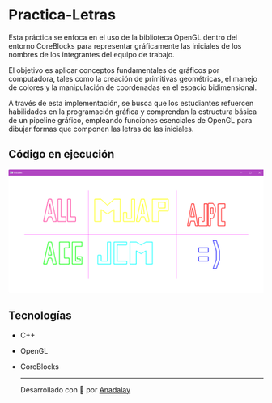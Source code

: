 # Practica-Letras
Esta práctica se enfoca en el uso de la biblioteca OpenGL dentro del entorno CoreBlocks para representar gráficamente las iniciales de los nombres de los integrantes del equipo de trabajo. 

El objetivo es aplicar conceptos fundamentales de gráficos por computadora, tales como la creación de primitivas geométricas, el manejo de colores y la manipulación de coordenadas en el espacio bidimensional. 

A través de esta implementación, se busca que los estudiantes refuercen habilidades en la programación gráfica y comprendan la estructura básica de un pipeline gráfico, empleando funciones esenciales de OpenGL para dibujar formas que componen las letras de las iniciales.

## Código en ejecución

![CDemostración](MuestraLetras.png)

## Tecnologías

* C++
* OpenGL
* CoreBlocks

  ---
  Desarrollado con 💖 por [Anadalay](https://www.linkedin.com/in/anadalay-laureani/)
